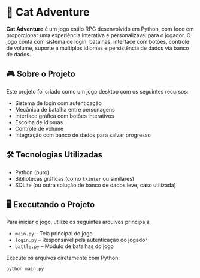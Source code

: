 # 🐾 Cat Adventure

**Cat Adventure** é um jogo estilo RPG desenvolvido em Python, com foco em proporcionar uma experiência interativa e personalizável para o jogador. O jogo conta com sistema de login, batalhas, interface com botões, controle de volume, suporte a múltiplos idiomas e persistência de dados via banco de dados.

## 🎮 Sobre o Projeto

Este projeto foi criado como um jogo desktop com os seguintes recursos:

- Sistema de login com autenticação
- Mecânica de batalha entre personagens
- Interface gráfica com botões interativos
- Escolha de idiomas
- Controle de volume
- Integração com banco de dados para salvar progresso

## 🛠 Tecnologias Utilizadas

- Python (puro)
- Bibliotecas gráficas (como `tkinter` ou similares)
- SQLite (ou outra solução de banco de dados leve, caso utilizada)

## 🖥️ Executando o Projeto

Para iniciar o jogo, utilize os seguintes arquivos principais:

- `main.py` – Tela principal do jogo
- `login.py` – Responsável pela autenticação do jogador
- `battle.py` – Módulo de batalhas do jogo

Execute os arquivos diretamente com Python:

```bash
python main.py

